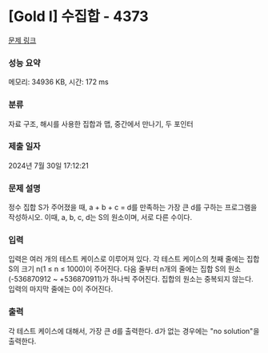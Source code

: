 # [Gold I] 수집합 - 4373 

[문제 링크](https://www.acmicpc.net/problem/4373) 

### 성능 요약

메모리: 34936 KB, 시간: 172 ms

### 분류

자료 구조, 해시를 사용한 집합과 맵, 중간에서 만나기, 두 포인터

### 제출 일자

2024년 7월 30일 17:12:21

### 문제 설명

<p>정수 집합 S가 주어졌을 때, a + b + c = d를 만족하는 가장 큰 d를 구하는 프로그램을 작성하시오. 이때, a, b, c, d는 S의 원소이며, 서로 다른 수이다.</p>

### 입력 

 <p>입력은 여러 개의 테스트 케이스로 이루어져 있다. 각 테스트 케이스의 첫째 줄에는 집합 S의 크기 n(1 ≤ n ≤ 1000)이 주어진다. 다음 줄부터 n개의 줄에는 집합 S의 원소(-536870912 ~ +536870911)가 하나씩 주어진다. 집합의 원소는 중복되지 않는다. 입력의 마지막 줄에는 0이 주어진다.</p>

### 출력 

 <p>각 테스트 케이스에 대해서, 가장 큰 d를 출력한다. d가 없는 경우에는 "no solution"을 출력한다.</p>

